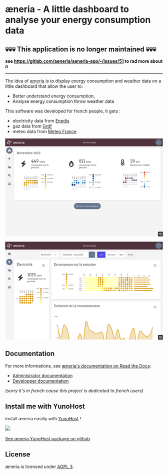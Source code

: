 # æneria - A little dashboard to analyse your energy consumption data


## 💀💀💀 This application is no longer maintained 💀💀💀
**see https://gitlab.com/aeneria/aeneria-app/-/issues/51 to rad more about it**

--- 

The idea of [æneria](aeneria.com) is to display energy consumption and weather data on a little dashboard that allow the user to:

* Better understand energy consumption,
* Analyse energy consumption throw weather data

This software was developed for french people, it gets :
* electricity data from [Enedis](https://datahub-enedis.fr/data-connect)
* gaz data from [Grdf](https://sites.grdf.fr/web/portail-api-grdf-adict)
* meteo data from [Meteo France](https://donneespubliques.meteofrance.fr/)

![preview](docs/img/preview-1.png "Homepage")

![preview](docs/img/preview-2.png "Homepage")

## Documentation

For more informations, see [æneria's documentation on Read the Docs](https://docs.aeneria.com/):

* [Administrator documentation](https://docs.aeneria.com/fr/latest/administrateur.html)
* [Developper documentation](https://docs.aeneria.com/fr/latest/developpeur.html)

*(sorry it's in french cause this project is dedicated to french users)*

## Install me with YunoHost

Install æneria easilly with [YunoHost](https://yunohost.org/) !

[![](https://install-app.yunohost.org/install-with-yunohost.png)](https://install-app.yunohost.org/?app=aeneria)

[See æneria YunoHost package on github](https://github.com/YunoHost-Apps/aeneria_ynh)

## License

æneria is licensed under [AGPL 3](LICENSE).